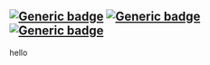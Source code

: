 [![Generic badge](https://img.shields.io/badge/production-0.0.1-green.svg)](https://shields.io/)
[![Generic badge](https://img.shields.io/badge/preprod-0.0.2-blue.svg)](https://shields.io/)
[![Generic badge](https://img.shields.io/badge/dev-0.0.4-red.svg)](https://shields.io/)
---
hello
